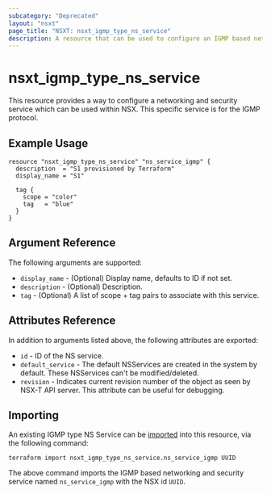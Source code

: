 ```yaml
---
subcategory: "Deprecated"
layout: "nsxt"
page_title: "NSXT: nsxt_igmp_type_ns_service"
description: A resource that can be used to configure an IGMP based networking and security service in NSX.
---
```


# nsxt_igmp_type_ns_service

This resource provides a way to configure a networking and security service which can be used within NSX. This specific service is for the IGMP protocol.

## Example Usage

```hcl
resource "nsxt_igmp_type_ns_service" "ns_service_igmp" {
  description  = "S1 provisioned by Terraform"
  display_name = "S1"

  tag {
    scope = "color"
    tag   = "blue"
  }
}
```

## Argument Reference

The following arguments are supported:

* `display_name` - (Optional) Display name, defaults to ID if not set.
* `description` - (Optional) Description.
* `tag` - (Optional) A list of scope + tag pairs to associate with this service.

## Attributes Reference

In addition to arguments listed above, the following attributes are exported:

* `id` - ID of the NS service.
* `default_service` - The default NSServices are created in the system by default. These NSServices can't be modified/deleted.
* `revision` - Indicates current revision number of the object as seen by NSX-T API server. This attribute can be useful for debugging.

## Importing

An existing IGMP type NS Service can be [imported][docs-import] into this resource, via the following command:

[docs-import]: https://www.terraform.io/cli/import

```
terraform import nsxt_igmp_type_ns_service.ns_service_igmp UUID
```

The above command imports the IGMP based networking and security service named `ns_service_igmp` with the NSX id `UUID`.
